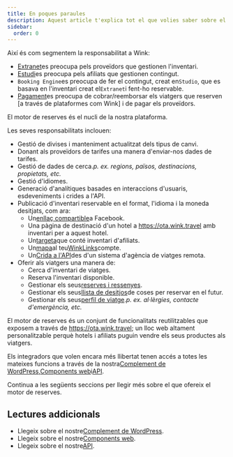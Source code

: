 ```yaml
---
title: En poques paraules
description: Aquest article t'explica tot el que volies saber sobre el motor de reserves.
sidebar:
  order: 0
---
```

Així és com segmentem la responsabilitat a Wink:

* [Extranet](/extranet/what-is-extranet)es preocupa pels proveïdors que gestionen l'inventari.
* [Estudi](/studio/what-is-studio)es preocupa pels afiliats que gestionen contingut.
* `Booking Engine`es preocupa de fer el contingut, creat en`Studio`, que es basava en l'inventari creat el`Extranet`i fent-ho reservable.
* [Pagament](/payment/what-is-trip-pay)es preocupa de cobrar/reemborsar els viatgers que reserven \[a través de plataformes com Wink] i de pagar els proveïdors.

El motor de reserves és el nucli de la nostra plataforma.

Les seves responsabilitats inclouen:

* Gestió de divises i manteniment actualitzat dels tipus de canvi.
* Donant als proveïdors de tarifes una manera d'enviar-nos dades de tarifes.
* Gestió de dades de cerca.*p. ex. regions, països, destinacions, propietats, etc.*
* Gestió d'idiomes.
* Generació d'analítiques basades en interaccions d'usuaris, esdeveniments i crides a l'API.
* Publicació d'inventari reservable en el format, l'idioma i la moneda desitjats, com ara:
  * Un[enllaç compartible](/studio/shareable-links)a Facebook.
  * Una pàgina de destinació d'un hotel a https://ota.wink.travel amb inventari per a aquest hotel.
  * Un[targeta](/studio/cards)que conté inventari d'afiliats.
  * Un[mapa](/studio/maps)al teu[WinkLinks](/link-manager/wink-links)compte.
  * Un[Crida a l'API](/developers/apis)des d'un sistema d'agència de viatges remota.
* Oferir als viatgers una manera de:
  * Cerca d'inventari de viatges.
  * Reserva l'inventari disponible.
  * Gestionar els seus[reserves i ressenyes](/booking-engine/bookings).
  * Gestionar els seus[llista de desitjos](/booking-engine/bucket-list)de coses per reservar en el futur.
  * Gestionar els seus[perfil de viatge](/booking-engine/travel-preferences).*p. ex. al·lèrgies, contacte d'emergència, etc.*

El motor de reserves és un conjunt de funcionalitats reutilitzables que exposem a través de https://ota.wink.travel; un lloc web altament personalitzable perquè hotels i afiliats puguin vendre els seus productes als viatgers.

Els integradors que volen encara més llibertat tenen accés a totes les mateixes funcions a través de la nostra[Complement de WordPress](/developers/wordpress/),[Components web](/developers/web-components)i[API](/developers/apis).

Continua a les següents seccions per llegir més sobre el que ofereix el motor de reserves.

## Lectures addicionals

* Llegeix sobre el nostre[Complement de WordPress](/developers/wordpress/).
* Llegeix sobre el nostre[Components web](/developers/web-components).
* Llegeix sobre el nostre[API](/developers/apis).

